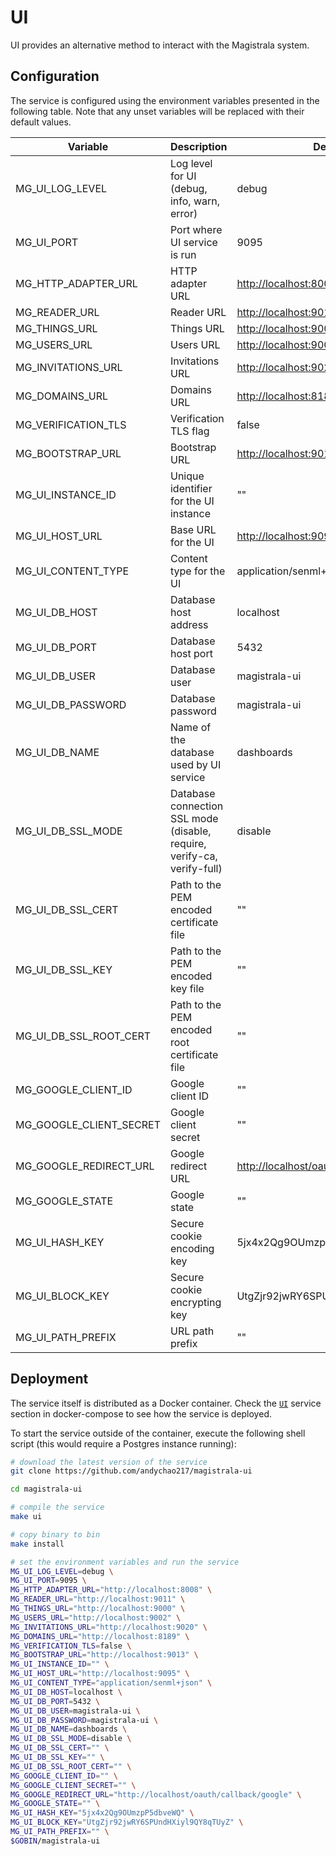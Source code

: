 # UI

UI provides an alternative method to interact with the Magistrala system.

## Configuration

The service is configured using the environment variables presented in the following table. Note that any unset variables will be replaced with their default values.

| Variable                | Description                                                             | Default                                  |
| ----------------------- | ----------------------------------------------------------------------- | ---------------------------------------- |
| MG_UI_LOG_LEVEL         | Log level for UI (debug, info, warn, error)                             | debug                                    |
| MG_UI_PORT              | Port where UI service is run                                            | 9095                                     |
| MG_HTTP_ADAPTER_URL     | HTTP adapter URL                                                        | <http://localhost:8008>                  |
| MG_READER_URL           | Reader URL                                                              | <http://localhost:9011>                  |
| MG_THINGS_URL           | Things URL                                                              | <http://localhost:9000>                  |
| MG_USERS_URL            | Users URL                                                               | <http://localhost:9002>                  |
| MG_INVITATIONS_URL      | Invitations URL                                                         | <http://localhost:9020>                  |
| MG_DOMAINS_URL          | Domains URL                                                             | <http://localhost:8189>                  |
| MG_VERIFICATION_TLS     | Verification TLS flag                                                   | false                                    |
| MG_BOOTSTRAP_URL        | Bootstrap URL                                                           | <http://localhost:9013>                  |
| MG_UI_INSTANCE_ID       | Unique identifier for the UI instance                                   | ""                                       |
| MG_UI_HOST_URL          | Base URL for the UI                                                     | <http://localhost:9095>                  |
| MG_UI_CONTENT_TYPE      | Content type for the UI                                                 | application/senml+json                   |
| MG_UI_DB_HOST           | Database host address                                                   | localhost                                |
| MG_UI_DB_PORT           | Database host port                                                      | 5432                                     |
| MG_UI_DB_USER           | Database user                                                           | magistrala-ui                            |
| MG_UI_DB_PASSWORD       | Database password                                                       | magistrala-ui                            |
| MG_UI_DB_NAME           | Name of the database used by UI service                                 | dashboards                               |
| MG_UI_DB_SSL_MODE       | Database connection SSL mode (disable, require, verify-ca, verify-full) | disable                                  |
| MG_UI_DB_SSL_CERT       | Path to the PEM encoded certificate file                                | ""                                       |
| MG_UI_DB_SSL_KEY        | Path to the PEM encoded key file                                        | ""                                       |
| MG_UI_DB_SSL_ROOT_CERT  | Path to the PEM encoded root certificate file                           | ""                                       |
| MG_GOOGLE_CLIENT_ID     | Google client ID                                                        | ""                                       |
| MG_GOOGLE_CLIENT_SECRET | Google client secret                                                    | ""                                       |
| MG_GOOGLE_REDIRECT_URL  | Google redirect URL                                                     | <http://localhost/oauth/callback/google> |
| MG_GOOGLE_STATE         | Google state                                                            | ""                                       |
| MG_UI_HASH_KEY          | Secure cookie encoding key                                              | 5jx4x2Qg9OUmzpP5dbveWQ                   |
| MG_UI_BLOCK_KEY         | Secure cookie encrypting key                                            | UtgZjr92jwRY6SPUndHXiyl9QY8qTUyZ         |
| MG_UI_PATH_PREFIX       | URL path prefix                                                         | ""                                       |

## Deployment

The service itself is distributed as a Docker container. Check the [`UI`](https://github.com/andychao217/magistrala-ui/blob/main/docker/docker-compose.yml) service section in docker-compose to see how the service is deployed.

To start the service outside of the container, execute the following shell script (this would require a Postgres instance running):

```bash
# download the latest version of the service
git clone https://github.com/andychao217/magistrala-ui

cd magistrala-ui

# compile the service
make ui

# copy binary to bin
make install

# set the environment variables and run the service
MG_UI_LOG_LEVEL=debug \
MG_UI_PORT=9095 \
MG_HTTP_ADAPTER_URL="http://localhost:8008" \
MG_READER_URL="http://localhost:9011" \
MG_THINGS_URL="http://localhost:9000" \
MG_USERS_URL="http://localhost:9002" \
MG_INVITATIONS_URL="http://localhost:9020" \
MG_DOMAINS_URL="http://localhost:8189" \
MG_VERIFICATION_TLS=false \
MG_BOOTSTRAP_URL="http://localhost:9013" \
MG_UI_INSTANCE_ID="" \
MG_UI_HOST_URL="http://localhost:9095" \
MG_UI_CONTENT_TYPE="application/senml+json" \
MG_UI_DB_HOST=localhost \
MG_UI_DB_PORT=5432 \
MG_UI_DB_USER=magistrala-ui \
MG_UI_DB_PASSWORD=magistrala-ui \
MG_UI_DB_NAME=dashboards \
MG_UI_DB_SSL_MODE=disable \
MG_UI_DB_SSL_CERT="" \
MG_UI_DB_SSL_KEY="" \
MG_UI_DB_SSL_ROOT_CERT="" \
MG_GOOGLE_CLIENT_ID="" \
MG_GOOGLE_CLIENT_SECRET="" \
MG_GOOGLE_REDIRECT_URL="http://localhost/oauth/callback/google" \
MG_GOOGLE_STATE="" \
MG_UI_HASH_KEY="5jx4x2Qg9OUmzpP5dbveWQ" \
MG_UI_BLOCK_KEY="UtgZjr92jwRY6SPUndHXiyl9QY8qTUyZ" \
MG_UI_PATH_PREFIX="" \
$GOBIN/magistrala-ui
```
